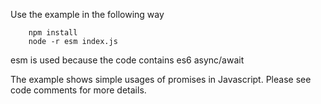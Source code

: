 Use the example in the following way
```
    npm install
    node -r esm index.js
```
  
esm is used because the code contains es6 async/await  
  
The example shows simple usages of promises in Javascript. Please see code comments for more details.